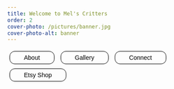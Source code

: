 ```yaml
---
title: Welcome to Mel's Critters
order: 2
cover-photo: /pictures/banner.jpg
cover-photo-alt: banner
---
```


<style>
.btn1 {
  border: 1px solid;
  background-color: transparent;
  border-radius: 12px;
  padding: 0 32px;
  font-size: 1em;
  margin: 5px 5px;
  transition-duration: 0s;
  line-height: 200%;
  font-weight: 100;
  font-family: 'Source Sans Pro', sans-serif;
}

.btn1:hover {
  background-color: rgba(231, 231, 231, .5);
  
}

@media screen and (min-width: 0px) and (max-width: 960px) {
  .mobile-nav2 { display: block; }  /* show it on small screens */
}

@media screen and (min-width: 961px) and (max-width: 4096px) {
  .mobile-nav2 { display: none; }   /* hide it elsewhere */
}

</style>

<div class="mobile-nav2">
<button href="#about" class="btn1 scrolly">About</button>
<button onclick="location.href='/gallery'" class="btn1">Gallery</button>
<button href="#connect" class="btn1 scrolly">Connect</button>
<button onclick="location.href='https://melscrittersshop.etsy.com'" class="btn1">Etsy Shop</button>
</div>





